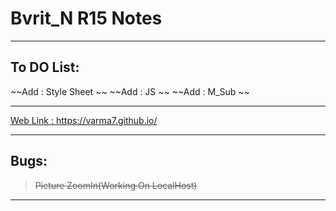 # Bvrit_N R15 Notes
---

## To DO List:

~~Add : Style Sheet ~~
~~Add : JS ~~
~~Add : M_Sub ~~

---

[ Web Link :  https://varma7.github.io/ ](https://varma7.github.io/)

---

## Bugs:
> ~~Picture ZoomIn(Working On LocalHost)~~

---
